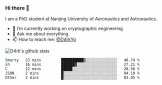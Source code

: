### Hi there 👋

I am a PhD student at Nanjing University of Aeronautics and Astronautics.

- 🔭 I’m currently working on cryptographic engineering
- 💬 Ask me about everything
- 📫 How to reach me: [@D4rkYg](https://twitter.com/D4rkYg)

![D4rk's github stats](https://github-readme-stats.vercel.app/api?username=dd4rk&show_icons=true&title_color=fff&icon_color=79ff97&text_color=9f9f9f&bg_color=151515)

<!--START_SECTION:waka-->
```text
Smarty   23 mins         ██████████▒░░░░░░░░░░░░░░   40.74 % 
sh       16 mins         ██████▓░░░░░░░░░░░░░░░░░░   27.21 % 
C        12 mins         █████░░░░░░░░░░░░░░░░░░░░   20.56 % 
JSON     2 mins          █░░░░░░░░░░░░░░░░░░░░░░░░   04.10 % 
Other    2 mins          █░░░░░░░░░░░░░░░░░░░░░░░░   03.95 % 
```
<!--END_SECTION:waka-->
